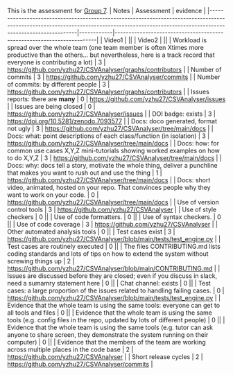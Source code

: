 This is the assessment for [Group 7](https://github.com/yzhu27/CSVAnalyser).
| Notes                                                                                                                                                                                    | Assessment | evidence                                                              |
|------------------------------------------------------------------------------------------------------------------------------------------------------------------------------------------|------------|-----------------------------------------------------------------------|
| Video1                                                                                                                                                                                   |            || 
| Video2                                                                                                                                                                                   |            || 
| Workload is spread over the whole team (one team member is often Xtimes more productive than the others... but nevertheless, here is a track record that everyone is contributing a lot) | 3          | https://github.com/yzhu27/CSVAnalyser/graphs/contributors             |
| Number of commits                                                                                                                                                                        | 3          | https://github.com/yzhu27/CSVAnalyser/commits                         |
| Number of commits: by different people                                                                                                                                                   | 3          | https://github.com/yzhu27/CSVAnalyser/graphs/contributors             |
| Issues reports: there are **many**                                                                                                                                                       | 0          | https://github.com/yzhu27/CSVAnalyser/issues                          |
| Issues are being closed                                                                                                                                                                  | 0          | https://github.com/yzhu27/CSVAnalyser/issues                          |
| DOI badge: exists                                                                                                                                                                        | 3          | https://doi.org/10.5281/zenodo.7093577                                |
| Docs: doco generated, format not ugly                                                                                                                                                    | 3          | https://github.com/yzhu27/CSVAnalyser/tree/main/docs                  |
| Docs: what: point descriptions of each class/function (in isolation)                                                                                                                     | 3          | https://github.com/yzhu27/CSVAnalyser/tree/main/docs                  |
| Docs: how: for common use cases X,Y,Z mini-tutorials showing worked examples on how to do X,Y,Z                                                                                          | 3          | https://github.com/yzhu27/CSVAnalyser/tree/main/docs                  |
| Docs: why: docs tell a story, motivate the whole thing, deliver a punchline that makes you want to rush out and use the thing                                                            | 1          | https://github.com/yzhu27/CSVAnalyser/tree/main/docs                  |
| Docs: short video, animated, hosted on your repo. That convinces people why they want to work on your code.                                                                              | 0          | https://github.com/yzhu27/CSVAnalyser/tree/main/docs                  |
| Use of version control tools                                                                                                                                                             | 3          | https://github.com/yzhu27/CSVAnalyser                                 |
| Use of style checkers                                                                                                                                                                    | 0          ||
| Use of code formatters.                                                                                                                                                                  | 0          ||
| Use of syntax checkers.                                                                                                                                                                  | 0          ||
| Use of code coverage                                                                                                                                                                     | 3          | https://github.com/yzhu27/CSVAnalyser                                 |
| Other automated analysis tools                                                                                                                                                           | 0          ||
| Test cases exist                                                                                                                                                                         | 3          | https://github.com/yzhu27/CSVAnalyser/blob/main/tests/test_engine.py  |
| Test cases are routinely executed                                                                                                                                                        | 0          ||
| The files CONTRIBUTING.md lists coding standards and lots of tips on how to extend the system without screwing things up                                                                 | 2          | https://github.com/yzhu27/CSVAnalyser/blob/main/CONTRIBUTING.md       |
| Issues are discussed before they are closed; even if you discuss in slack, need a sumamry statement here                                                                                 | 0          ||
| Chat channel: exists                                                                                                                                                                     | 0          ||
| Test cases: a large proportion of the issues related to handling failing cases.                                                                                                          | 0          | https://github.com/yzhu27/CSVAnalyser/blob/main/tests/test_engine.py  |
| Evidence that the whole team is using the same tools: everyone can get to all tools and files                                                                                            | 0          ||
| Evidence that the whole team is using the same tools (e.g. config files in the repo, updated by lots of different people)                                                                | 0          ||
| Evidence that the whole team is using the same tools (e.g. tutor can ask anyone to share screen, they demonstrate the system running on their computer)                                  | 0          ||
| Evidence that the members of the team are working across multiple places in the code base                                                                                                | 2          | https://github.com/yzhu27/CSVAnalyser                                 | 
| Short release cycles                                                                                                                                                                     | 2          | https://github.com/yzhu27/CSVAnalyser/commits                         |
